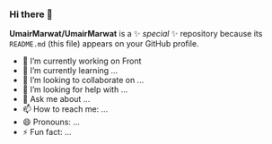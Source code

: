 ### Hi there 👋


**UmairMarwat/UmairMarwat** is a ✨ _special_ ✨ repository because its `README.md` (this file) appears on your GitHub profile.



- 🔭 I’m currently working on Front
- 🌱 I’m currently learning ...
- 👯 I’m looking to collaborate on ...
- 🤔 I’m looking for help with ...
- 💬 Ask me about ...
- 📫 How to reach me: ...
- 😄 Pronouns: ...
- ⚡ Fun fact: ...

